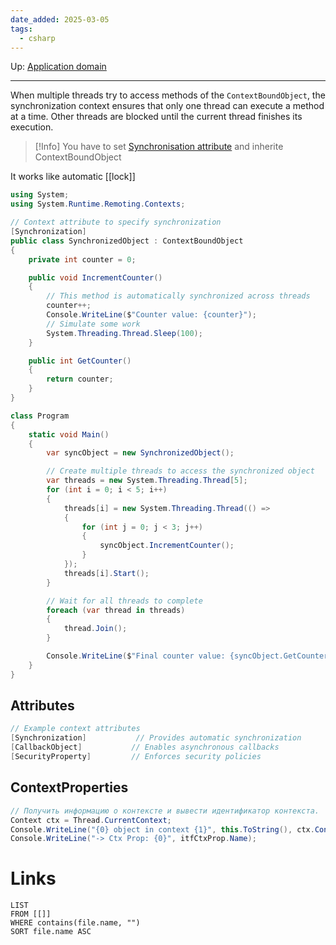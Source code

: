 ```yaml
---
date_added: 2025-03-05
tags:
  - csharp
---
```

Up: [Application domain](Application%20domain.md)
___
When multiple threads try to access methods of the `ContextBoundObject`, the synchronization context ensures that only one thread can execute a method at a time. Other threads are blocked until the current thread finishes its execution.

>[!Info]
> You have to set [Synchronisation attribute](Synchronisation%20attribute.md) and inherite ContextBoundObject

It works like automatic [[lock]]

```cs
using System;
using System.Runtime.Remoting.Contexts;

// Context attribute to specify synchronization
[Synchronization]
public class SynchronizedObject : ContextBoundObject
{
    private int counter = 0;

    public void IncrementCounter()
    {
        // This method is automatically synchronized across threads
        counter++;
        Console.WriteLine($"Counter value: {counter}");
        // Simulate some work
        System.Threading.Thread.Sleep(100);
    }

    public int GetCounter()
    {
        return counter;
    }
}

class Program
{
    static void Main()
    {
        var syncObject = new SynchronizedObject();

        // Create multiple threads to access the synchronized object
        var threads = new System.Threading.Thread[5];
        for (int i = 0; i < 5; i++)
        {
            threads[i] = new System.Threading.Thread(() =>
            {
                for (int j = 0; j < 3; j++)
                {
                    syncObject.IncrementCounter();
                }
            });
            threads[i].Start();
        }

        // Wait for all threads to complete
        foreach (var thread in threads)
        {
            thread.Join();
        }

        Console.WriteLine($"Final counter value: {syncObject.GetCounter()}");
    }
}
```


## Attributes
```cs
// Example context attributes
[Synchronization]           // Provides automatic synchronization
[CallbackObject]           // Enables asynchronous callbacks
[SecurityProperty]         // Enforces security policies
```

## ContextProperties
```cs
// Получить информацию о контексте и вывести идентификатор контекста.
Context ctx = Thread.CurrentContext;
Console.WriteLine("{0} object in context {1}", this.ToString(), ctx.ContextID); foreach(IContextProperty itfCtxProp in ctx.ContextProperties)
Console.WriteLine("-> Ctx Prop: {0}", itfCtxProp.Name);
```

# Links
```dataview
LIST
FROM [[]]
WHERE contains(file.name, "")
SORT file.name ASC
```
